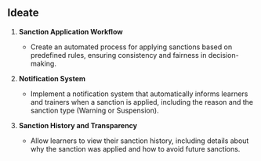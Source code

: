 ## **Ideate**  

   
1. **Sanction Application Workflow**  
   - Create an automated process for applying sanctions based on predefined rules, ensuring consistency and fairness in decision-making.
   
2. **Notification System**  
   - Implement a notification system that automatically informs learners and trainers when a sanction is applied, including the reason and the sanction type (Warning or Suspension).
   
3. **Sanction History and Transparency**  
   - Allow learners to view their sanction history, including details about why the sanction was applied and how to avoid future sanctions.
